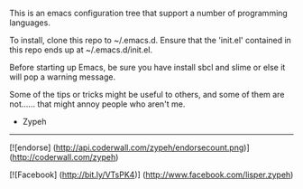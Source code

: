 
This is an emacs configuration tree that support a number of 
programming languages.

To install, clone this repo to ~/.emacs.d. Ensure that the 'init.el'
contained in this repo ends up at ~/.emacs.d/init.el.


Before starting up Emacs, be sure you have install sbcl and slime or 
else it will pop a warning message.


Some of the tips or tricks might be useful to others, and some of them 
are not...... that might annoy people who aren't me.


- Zypeh

<hr>

[![endorse] (http://api.coderwall.com/zypeh/endorsecount.png)] (http://coderwall.com/zypeh)

[![Facebook] (http://bit.ly/VTsPK4)] (http://www.facebook.com/lisper.zypeh)


